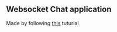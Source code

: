 Websocket Chat application
--

Made by following [this](https://www.callicoder.com/spring-boot-websocket-chat-example/) tuturial
